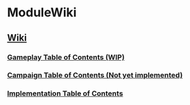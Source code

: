 # ModuleWiki

## [Wiki](https://github.com/DrJDen31/ModuleWiki/wiki)

### [Gameplay Table of Contents (WIP)](https://github.com/DrJDen31/ModuleWiki/wiki/1.0-Gameplay-Table-of-Contents)

### [Campaign Table of Contents (Not yet implemented)](https://github.com/DrJDen31/ModuleWiki/wiki/2.0-Campaign-Table-of-Contents)

### [Implementation Table of Contents](https://github.com/DrJDen31/ModuleWiki/wiki/3.0-Implementation-Table-of-Contents)
